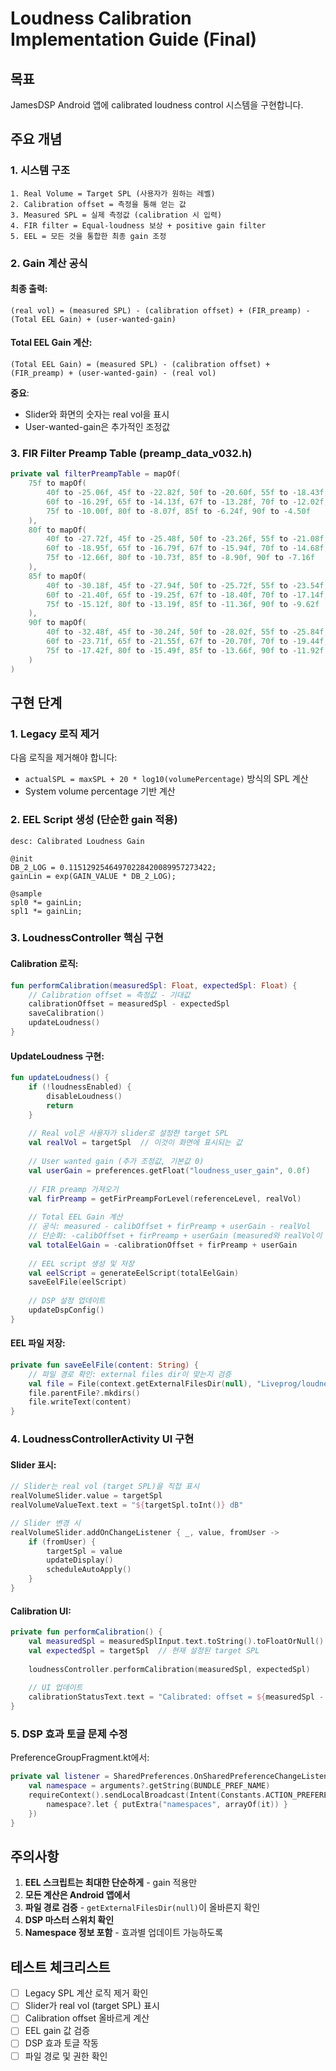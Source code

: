 # Loudness Calibration Implementation Guide (Final)

## 목표
JamesDSP Android 앱에 calibrated loudness control 시스템을 구현합니다.

## 주요 개념

### 1. 시스템 구조
```
1. Real Volume = Target SPL (사용자가 원하는 레벨)
2. Calibration offset = 측정을 통해 얻는 값
3. Measured SPL = 실제 측정값 (calibration 시 입력)
4. FIR filter = Equal-loudness 보상 + positive gain filter
5. EEL = 모든 것을 통합한 최종 gain 조정
```

### 2. Gain 계산 공식

#### 최종 출력:
```
(real vol) = (measured SPL) - (calibration offset) + (FIR_preamp) - (Total EEL Gain) + (user-wanted-gain)
```

#### Total EEL Gain 계산:
```
(Total EEL Gain) = (measured SPL) - (calibration offset) + (FIR_preamp) + (user-wanted-gain) - (real vol)
```

**중요**: 
- Slider와 화면의 숫자는 real vol을 표시
- User-wanted-gain은 추가적인 조정값

### 3. FIR Filter Preamp Table (preamp_data_v032.h)
```kotlin
private val filterPreampTable = mapOf(
    75f to mapOf(
        40f to -25.06f, 45f to -22.82f, 50f to -20.60f, 55f to -18.43f, 
        60f to -16.29f, 65f to -14.13f, 67f to -13.28f, 70f to -12.02f, 
        75f to -10.00f, 80f to -8.07f, 85f to -6.24f, 90f to -4.50f
    ),
    80f to mapOf(
        40f to -27.72f, 45f to -25.48f, 50f to -23.26f, 55f to -21.08f,
        60f to -18.95f, 65f to -16.79f, 67f to -15.94f, 70f to -14.68f,
        75f to -12.66f, 80f to -10.73f, 85f to -8.90f, 90f to -7.16f
    ),
    85f to mapOf(
        40f to -30.18f, 45f to -27.94f, 50f to -25.72f, 55f to -23.54f,
        60f to -21.40f, 65f to -19.25f, 67f to -18.40f, 70f to -17.14f,
        75f to -15.12f, 80f to -13.19f, 85f to -11.36f, 90f to -9.62f
    ),
    90f to mapOf(
        40f to -32.48f, 45f to -30.24f, 50f to -28.02f, 55f to -25.84f,
        60f to -23.71f, 65f to -21.55f, 67f to -20.70f, 70f to -19.44f,
        75f to -17.42f, 80f to -15.49f, 85f to -13.66f, 90f to -11.92f
    )
)
```

## 구현 단계

### 1. Legacy 로직 제거
다음 로직을 제거해야 합니다:
- `actualSPL = maxSPL + 20 * log10(volumePercentage)` 방식의 SPL 계산
- System volume percentage 기반 계산

### 2. EEL Script 생성 (단순한 gain 적용)
```eel
desc: Calibrated Loudness Gain

@init
DB_2_LOG = 0.11512925464970228420089957273422;
gainLin = exp(GAIN_VALUE * DB_2_LOG);

@sample
spl0 *= gainLin;
spl1 *= gainLin;
```

### 3. LoudnessController 핵심 구현

#### Calibration 로직:
```kotlin
fun performCalibration(measuredSpl: Float, expectedSpl: Float) {
    // Calibration offset = 측정값 - 기대값
    calibrationOffset = measuredSpl - expectedSpl
    saveCalibration()
    updateLoudness()
}
```

#### UpdateLoudness 구현:
```kotlin
fun updateLoudness() {
    if (!loudnessEnabled) {
        disableLoudness()
        return
    }
    
    // Real vol은 사용자가 slider로 설정한 target SPL
    val realVol = targetSpl  // 이것이 화면에 표시되는 값
    
    // User wanted gain (추가 조정값, 기본값 0)
    val userGain = preferences.getFloat("loudness_user_gain", 0.0f)
    
    // FIR preamp 가져오기
    val firPreamp = getFirPreampForLevel(referenceLevel, realVol)
    
    // Total EEL Gain 계산
    // 공식: measured - calibOffset + firPreamp + userGain - realVol
    // 단순화: -calibOffset + firPreamp + userGain (measured와 realVol이 상쇄됨)
    val totalEelGain = -calibrationOffset + firPreamp + userGain
    
    // EEL script 생성 및 저장
    val eelScript = generateEelScript(totalEelGain)
    saveEelFile(eelScript)
    
    // DSP 설정 업데이트
    updateDspConfig()
}
```

#### EEL 파일 저장:
```kotlin
private fun saveEelFile(content: String) {
    // 파일 경로 확인: external files dir이 맞는지 검증
    val file = File(context.getExternalFilesDir(null), "Liveprog/loudnessCalibrated.eel")
    file.parentFile?.mkdirs()
    file.writeText(content)
}
```

### 4. LoudnessControllerActivity UI 구현

#### Slider 표시:
```kotlin
// Slider는 real vol (target SPL)을 직접 표시
realVolumeSlider.value = targetSpl
realVolumeValueText.text = "${targetSpl.toInt()} dB"

// Slider 변경 시
realVolumeSlider.addOnChangeListener { _, value, fromUser ->
    if (fromUser) {
        targetSpl = value
        updateDisplay()
        scheduleAutoApply()
    }
}
```

#### Calibration UI:
```kotlin
private fun performCalibration() {
    val measuredSpl = measuredSplInput.text.toString().toFloatOrNull() ?: return
    val expectedSpl = targetSpl  // 현재 설정된 target SPL
    
    loudnessController.performCalibration(measuredSpl, expectedSpl)
    
    // UI 업데이트
    calibrationStatusText.text = "Calibrated: offset = ${measuredSpl - expectedSpl} dB"
}
```

### 5. DSP 효과 토글 문제 수정

PreferenceGroupFragment.kt에서:
```kotlin
private val listener = SharedPreferences.OnSharedPreferenceChangeListener { _, key ->
    val namespace = arguments?.getString(BUNDLE_PREF_NAME)
    requireContext().sendLocalBroadcast(Intent(Constants.ACTION_PREFERENCES_UPDATED).apply {
        namespace?.let { putExtra("namespaces", arrayOf(it)) }
    })
}
```

## 주의사항
1. **EEL 스크립트는 최대한 단순하게** - gain 적용만
2. **모든 계산은 Android 앱에서**
3. **파일 경로 검증** - `getExternalFilesDir(null)`이 올바른지 확인
4. **DSP 마스터 스위치 확인**
5. **Namespace 정보 포함** - 효과별 업데이트 가능하도록

## 테스트 체크리스트
- [ ] Legacy SPL 계산 로직 제거 확인
- [ ] Slider가 real vol (target SPL) 표시
- [ ] Calibration offset 올바르게 계산
- [ ] EEL gain 값 검증
- [ ] DSP 효과 토글 작동
- [ ] 파일 경로 및 권한 확인